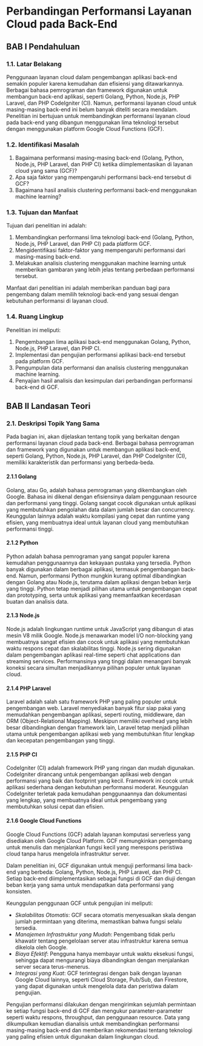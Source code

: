 # Perbandingan Performansi Layanan Cloud pada Back-End

## BAB I Pendahuluan

### 1.1. Latar Belakang
Penggunaan layanan cloud dalam pengembangan aplikasi back-end semakin populer karena kemudahan dan efisiensi yang ditawarkannya. Berbagai bahasa pemrograman dan framework digunakan untuk membangun back-end aplikasi, seperti Golang, Python, Node.js, PHP Laravel, dan PHP CodeIgniter (CI). Namun, performansi layanan cloud untuk masing-masing back-end ini belum banyak diteliti secara mendalam. Penelitian ini bertujuan untuk membandingkan performansi layanan cloud pada back-end yang dibangun menggunakan lima teknologi tersebut dengan menggunakan platform Google Cloud Functions (GCF).

### 1.2. Identifikasi Masalah
1. Bagaimana performansi masing-masing back-end (Golang, Python, Node.js, PHP Laravel, dan PHP CI) ketika diimplementasikan di layanan cloud yang sama (GCF)?
2. Apa saja faktor yang mempengaruhi performansi back-end tersebut di GCF?
3. Bagaimana hasil analisis clustering performansi back-end menggunakan machine learning?

### 1.3. Tujuan dan Manfaat
Tujuan dari penelitian ini adalah:
1. Membandingkan performansi lima teknologi back-end (Golang, Python, Node.js, PHP Laravel, dan PHP CI) pada platform GCF.
2. Mengidentifikasi faktor-faktor yang mempengaruhi performansi dari masing-masing back-end.
3. Melakukan analisis clustering menggunakan machine learning untuk memberikan gambaran yang lebih jelas tentang perbedaan performansi tersebut.

Manfaat dari penelitian ini adalah memberikan panduan bagi para pengembang dalam memilih teknologi back-end yang sesuai dengan kebutuhan performansi di layanan cloud.

### 1.4. Ruang Lingkup
Penelitian ini meliputi:
1. Pengembangan lima aplikasi back-end menggunakan Golang, Python, Node.js, PHP Laravel, dan PHP CI.
2. Implementasi dan pengujian performansi aplikasi back-end tersebut pada platform GCF.
3. Pengumpulan data performansi dan analisis clustering menggunakan machine learning.
4. Penyajian hasil analisis dan kesimpulan dari perbandingan performansi back-end di GCF.

## BAB II Landasan Teori

### 2.1. Deskripsi Topik Yang Sama
Pada bagian ini, akan dijelaskan tentang topik yang berkaitan dengan performansi layanan cloud pada back-end. Berbagai bahasa pemrograman dan framework yang digunakan untuk membangun aplikasi back-end, seperti Golang, Python, Node.js, PHP Laravel, dan PHP CodeIgniter (CI), memiliki karakteristik dan performansi yang berbeda-beda. 

#### 2.1.1 Golang
Golang, atau Go, adalah bahasa pemrograman yang dikembangkan oleh Google. Bahasa ini dikenal dengan efisiensinya dalam penggunaan resource dan performansi yang tinggi. Golang sangat cocok digunakan untuk aplikasi yang membutuhkan pengolahan data dalam jumlah besar dan concurrency. Keunggulan lainnya adalah waktu kompilasi yang cepat dan runtime yang efisien, yang membuatnya ideal untuk layanan cloud yang membutuhkan performansi tinggi.

#### 2.1.2 Python
Python adalah bahasa pemrograman yang sangat populer karena kemudahan penggunaannya dan kekayaan pustaka yang tersedia. Python banyak digunakan dalam berbagai aplikasi, termasuk pengembangan back-end. Namun, performansi Python mungkin kurang optimal dibandingkan dengan Golang atau Node.js, terutama dalam aplikasi dengan beban kerja yang tinggi. Python tetap menjadi pilihan utama untuk pengembangan cepat dan prototyping, serta untuk aplikasi yang memanfaatkan kecerdasan buatan dan analisis data.

#### 2.1.3 Node.js
Node.js adalah lingkungan runtime untuk JavaScript yang dibangun di atas mesin V8 milik Google. Node.js menawarkan model I/O non-blocking yang membuatnya sangat efisien dan cocok untuk aplikasi yang membutuhkan waktu respons cepat dan skalabilitas tinggi. Node.js sering digunakan dalam pengembangan aplikasi real-time seperti chat applications dan streaming services. Performansinya yang tinggi dalam menangani banyak koneksi secara simultan menjadikannya pilihan populer untuk layanan cloud.

#### 2.1.4 PHP Laravel
Laravel adalah salah satu framework PHP yang paling populer untuk pengembangan web. Laravel menyediakan banyak fitur siap pakai yang memudahkan pengembangan aplikasi, seperti routing, middleware, dan ORM (Object-Relational Mapping). Meskipun memiliki overhead yang lebih besar dibandingkan dengan framework lain, Laravel tetap menjadi pilihan utama untuk pengembangan aplikasi web yang membutuhkan fitur lengkap dan kecepatan pengembangan yang tinggi.

#### 2.1.5 PHP CI
CodeIgniter (CI) adalah framework PHP yang ringan dan mudah digunakan. CodeIgniter dirancang untuk pengembangan aplikasi web dengan performansi yang baik dan footprint yang kecil. Framework ini cocok untuk aplikasi sederhana dengan kebutuhan performansi moderat. Keunggulan CodeIgniter terletak pada kemudahan penggunaannya dan dokumentasi yang lengkap, yang membuatnya ideal untuk pengembang yang membutuhkan solusi cepat dan efisien.

#### 2.1.6 Google Cloud Functions
Google Cloud Functions (GCF) adalah layanan komputasi serverless yang disediakan oleh Google Cloud Platform. GCF memungkinkan pengembang untuk menulis dan menjalankan fungsi kecil yang merespons peristiwa cloud tanpa harus mengelola infrastruktur server.

Dalam penelitian ini, GCF digunakan untuk menguji performansi lima back-end yang berbeda: Golang, Python, Node.js, PHP Laravel, dan PHP CI. Setiap back-end diimplementasikan sebagai fungsi di GCF dan diuji dengan beban kerja yang sama untuk mendapatkan data performansi yang konsisten.

Keunggulan penggunaan GCF untuk pengujian ini meliputi:
- *Skalabilitas Otomatis*: GCF secara otomatis menyesuaikan skala dengan jumlah permintaan yang diterima, memastikan bahwa fungsi selalu tersedia.
- *Manajemen Infrastruktur yang Mudah*: Pengembang tidak perlu khawatir tentang pengelolaan server atau infrastruktur karena semua dikelola oleh Google.
- *Biaya Efektif*: Pengguna hanya membayar untuk waktu eksekusi fungsi, sehingga dapat mengurangi biaya dibandingkan dengan menjalankan server secara terus-menerus.
- *Integrasi yang Kuat*: GCF terintegrasi dengan baik dengan layanan Google Cloud lainnya, seperti Cloud Storage, Pub/Sub, dan Firestore, yang dapat digunakan untuk mengelola data dan peristiwa dalam pengujian.

Pengujian performansi dilakukan dengan mengirimkan sejumlah permintaan ke setiap fungsi back-end di GCF dan mengukur parameter-parameter seperti waktu respons, throughput, dan penggunaan resource. Data yang dikumpulkan kemudian dianalisis untuk membandingkan performansi masing-masing back-end dan memberikan rekomendasi tentang teknologi yang paling efisien untuk digunakan dalam lingkungan cloud.